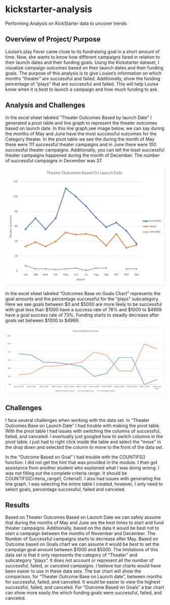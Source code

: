 # kickstarter-analysis
Performing Analysis on KickStarter data to uncover trends 

## Overview of Project/ Purpose 

Louise’s play Fever came close to its fundraising goal in a short amount of time. Now, she wants to know how different campaigns fared in relation to their launch dates and their funding goals. Using the Kickstarter dataset, I visualize campaign outcomes based on their launch dates and their funding goals. The purpose of this analysis is to give Louise’s information on which months “theater” are successful and failed. Additionally, show the funding percentage of “plays” that are successful and failed. This will help Louise know when it is best to launch a campaign and how much funding to ask.

## Analysis and Challenges

In the excel sheet labeled “Theater Outcomes Based by launch Date” I generated a pivot table and line graph to represent the theater outcomes based on launch date. In this line graph,see image below, we can say during the months of May and June have the most successful outcomes for the Category theater. In the pivot table we see the during the month of May there were 111 successful theater campaigns and in June there were 100 successful theater campaigns. Additionally, you can tell the least successful theater campaigns happened during the month of December. The number of successful campaigns in December was 37. 

![](Theater_Outcomes_vs_Launch.png)

 
In the excel sheet labeled “Outcomes Base on Goals Chart” represents the goal amounts and the percentage successful for the “plays” subcategory. Here we see goals between $0 and $5000 are more likely to be successful with goal less than $1000 have a success rate of 76% and $1000 to $4999 have a goal success rate of 73%. Funding starts to steadly decrease after goals set between $1000 to $4999.

![](Outcomes_vs_Goals.png)


## Challenges
I face several challenges when working with the data set. In “Theater Outcomes Base on Launch Date” I had trouble with making the pivot table. With the pivot table I had issues with switching the columns of successful, failed, and canceled. I eventually just googled how to switch columns in the pivot table. I just had to right click inside the table and select the “move” in the drop down and selected the column to move to the front of the data set. 

In the “Outcome Based on Goal” I had trouble with the COUNTIFS() function. I did not get the hint that was provided in the module. I then got assistance from another student who explained what I was doing wrong. I was not filling out the complete criteria range. It should be COUNTIFS(Criteria_range1, Criteria1). I also had issues with generating the line graph. I was selecting the entire table I created, however, I only need to select goals, percentage successful, failed and canceled. 

## Results 

Based on Theater Outcomes Based on Launch Date we can safely assume that during the months of May and June are the best times to start and fund theater campaigns. Additionally, based on the data it would be best not to start a campaign between the months of November and December. The Number of Successful campaigns starts to decrease after May. Based on Outcome based on Goals chart we can assume it would be best to set the campaign goal amount between $1000 and $5000. The limitations of this data set is that it only represents the category of “Theater” and subcategory “plays”. It does not account or represent all the number of successful, failed, or canceled campaigns. I believe bar charts would have been easier to use in these data sets. The bar chart will show the comparison, for “Theater Outcome Base on Launch date”, between months for successful, failed, and canceled. It would be easier to view the highest successful, failed, and canceled. For “Outcome Based on Goals” a bar chart can show more easily the which funding goals were successful, failed, and canceled.
